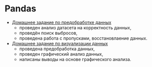 # Pandas

* [Домашнее задание по предобработке данных](https://github.com/OlgaTeplenina/Pandas/blob/main/%D0%94%D0%971_%D0%91%D0%B0%D0%B7%D0%BE%D0%B2%D1%8B%D0%B5_%D0%BF%D0%BE%D0%BD%D1%8F%D1%82%D0%B8%D1%8F_%D1%81%D1%82%D0%B0%D1%82%D0%B8%D1%81%D1%82%D0%B8%D0%BA%D0%B8.ipynb)
  * проведен анализ датасета на корректность данных, 
  * проведён поиск выбросов,
  * проведена работа с пропусками, восстановлаение данных.
* [Домашнее задание по визуализации данных](https://github.com/OlgaTeplenina/Pandas/blob/main/%D0%94%D0%972_%D0%92%D0%B8%D0%B7%D1%83%D0%B0%D0%BB%D0%B8%D0%B7%D0%B0%D1%86%D0%B8%D1%8F_%D0%B4%D0%B0%D0%BD%D0%BD%D1%8B%D1%85.ipynb)
  * проведена предобработка данных,
  * проведен графический анализ данных,
  * написаны выводы на основе графического анализа.
